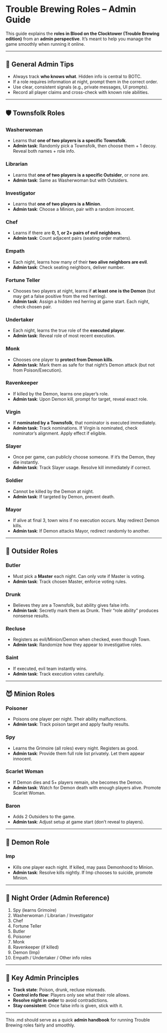 # Trouble Brewing Roles – Admin Guide

This guide explains the **roles in Blood on the Clocktower (Trouble Brewing edition)** from an **admin perspective**. It’s meant to help you manage the game smoothly when running it online.

---

## 📌 General Admin Tips

* Always track **who knows what**. Hidden info is central to BOTC.
* If a role requires information at night, prompt them in the correct order.
* Use clear, consistent signals (e.g., private messages, UI prompts).
* Record all player claims and cross-check with known role abilities.

---

## 🛡️ Townsfolk Roles

### Washerwoman

* Learns that **one of two players is a specific Townsfolk**.
* **Admin task**: Randomly pick a Townsfolk, then choose them + 1 decoy. Reveal both names + role info.

### Librarian

* Learns that **one of two players is a specific Outsider**, or none are.
* **Admin task**: Same as Washerwoman but with Outsiders.

### Investigator

* Learns that **one of two players is a Minion**.
* **Admin task**: Choose a Minion, pair with a random innocent.

### Chef

* Learns if there are **0, 1, or 2+ pairs of evil neighbors**.
* **Admin task**: Count adjacent pairs (seating order matters).

### Empath

* Each night, learns how many of their **two alive neighbors are evil**.
* **Admin task**: Check seating neighbors, deliver number.

### Fortune Teller

* Chooses two players at night, learns if **at least one is the Demon** (but may get a false positive from the red herring).
* **Admin task**: Assign a hidden red herring at game start. Each night, check chosen pair.

### Undertaker

* Each night, learns the true role of the **executed player**.
* **Admin task**: Reveal role of most recent execution.

### Monk

* Chooses one player to **protect from Demon kills**.
* **Admin task**: Mark them as safe for that night’s Demon attack (but not from Poison/Execution).

### Ravenkeeper

* If killed by the Demon, learns one player’s role.
* **Admin task**: Upon Demon kill, prompt for target, reveal exact role.

### Virgin

* If **nominated by a Townsfolk**, that nominator is executed immediately.
* **Admin task**: Track nominations. If Virgin is nominated, check nominator’s alignment. Apply effect if eligible.

### Slayer

* Once per game, can publicly choose someone. If it’s the Demon, they die instantly.
* **Admin task**: Track Slayer usage. Resolve kill immediately if correct.

### Soldier

* Cannot be killed by the Demon at night.
* **Admin task**: If targeted by Demon, prevent death.

### Mayor

* If alive at final 3, town wins if no execution occurs. May redirect Demon kills.
* **Admin task**: If Demon attacks Mayor, redirect randomly to another.

---

## 👥 Outsider Roles

### Butler

* Must pick a **Master** each night. Can only vote if Master is voting.
* **Admin task**: Track chosen Master, enforce voting rules.

### Drunk

* Believes they are a Townsfolk, but ability gives false info.
* **Admin task**: Secretly mark them as Drunk. Their “role ability” produces nonsense results.

### Recluse

* Registers as evil/Minion/Demon when checked, even though Town.
* **Admin task**: Randomize how they appear to investigative roles.

### Saint

* If executed, evil team instantly wins.
* **Admin task**: Track execution votes carefully.

---

## 😈 Minion Roles

### Poisoner

* Poisons one player per night. Their ability malfunctions.
* **Admin task**: Track poison target and apply faulty results.

### Spy

* Learns the Grimoire (all roles) every night. Registers as good.
* **Admin task**: Provide them full role list privately. Let them appear innocent.

### Scarlet Woman

* If Demon dies and 5+ players remain, she becomes the Demon.
* **Admin task**: Watch for Demon death with enough players alive. Promote Scarlet Woman.

### Baron

* Adds 2 Outsiders to the game.
* **Admin task**: Adjust setup at game start (don’t reveal to players).

---

## 👹 Demon Role

### Imp

* Kills one player each night. If killed, may pass Demonhood to Minion.
* **Admin task**: Resolve kills nightly. If Imp chooses to suicide, promote Minion.

---

## 📝 Night Order (Admin Reference)

1. Spy (learns Grimoire)
2. Washerwoman / Librarian / Investigator
3. Chef
4. Fortune Teller
5. Butler
6. Poisoner
7. Monk
8. Ravenkeeper (if killed)
9. Demon (Imp)
10. Empath / Undertaker / Other info roles

---

## 🔑 Key Admin Principles

* **Track state**: Poison, drunk, recluse misreads.
* **Control info flow**: Players only see what their role allows.
* **Resolve night in order** to avoid contradictions.
* **Stay consistent**: Once false info is given, stick with it.

---

This .md should serve as a quick **admin handbook** for running Trouble Brewing roles fairly and smoothly.
